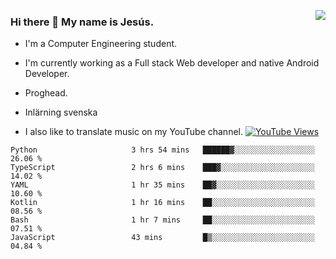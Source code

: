 <img align='right' src="https://github-readme-stats-eight-rose-90.vercel.app
/api?username=JesusJimenezG&show_icons=true&theme=radical">

### Hi there 👋 My name is Jesús.
- I'm a Computer Engineering student.
- I'm currently working as a Full stack Web developer and native Android Developer.

- Proghead.
- Inlärning svenska
- I also like to translate music on my YouTube channel. [![YouTube Views](https://img.shields.io/youtube/channel/views/UCWnlcC4_sV9Imcy9ysQpxHA?style=social)](https://www.youtube.com/channel/UCWnlcC4_sV9Imcy9ysQpxHA)

<!--START_SECTION:waka-->

```text
Python                     3 hrs 54 mins   ██████▓░░░░░░░░░░░░░░░░░░   26.06 %
TypeScript                 2 hrs 6 mins    ███▓░░░░░░░░░░░░░░░░░░░░░   14.02 %
YAML                       1 hr 35 mins    ██▓░░░░░░░░░░░░░░░░░░░░░░   10.60 %
Kotlin                     1 hr 16 mins    ██░░░░░░░░░░░░░░░░░░░░░░░   08.56 %
Bash                       1 hr 7 mins     ██░░░░░░░░░░░░░░░░░░░░░░░   07.51 %
JavaScript                 43 mins         █▒░░░░░░░░░░░░░░░░░░░░░░░   04.84 %
```

<!--END_SECTION:waka-->

<!--
**JesusJimenezG/JesusJimenezG** is a ✨ _special_ ✨ repository because its `README.md` (this file) appears on your GitHub profile.

Here are some ideas to get you started:

- 🔭 I’m currently working on ...
- 🌱 I’m currently learning ...
- 👯 I’m looking to collaborate on ...
- 🤔 I’m looking for help with ...
- 💬 Ask me about ...
- 📫 How to reach me: ...
- 😄 Pronouns: ...
- ⚡ Fun fact: ...
-->
